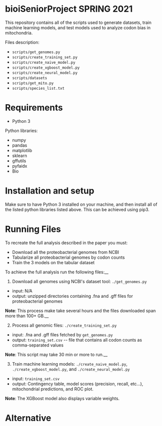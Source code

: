 # bioiSeniorProject SPRING 2021

This repository contains all of the scripts used to generate datasets, train machine learning models, and test models used to analyze codon bias in mitochondria.

Files description:
* `scripts/get_genomes.py`
* `scripts/create_training_set.py`
* `scripts/create_naive_model.py`
* `scripts/create_xgboost_model.py`
* `scripts/create_neural_model.py`
* `scripts/datasets`
* `scripts/get_mito.py`
* `scripts/species_list.txt`

# Requirements
* Python 3

Python libraries:
* numpy
* pandas
* matplotlib
* sklearn
* gffutils
* pyfaidx
* Bio

# Installation and setup
Make sure to have Python 3 installed on your machine, and then install all of the listed python libraries listed above. This can be achieved using pip3.

# Running Files
To recreate the full analysis described in the paper you must:
* Download all the proteobacterial genomes from NCBI
* Tabularize all proteobacterial genomes by codon counts
* Train the 3 models on the tabular dataset

To achieve the full analysis run the following files:__

1. Download all genomes using NCBI's dataset tool: `./get_genomes.py`
* input: N/A
* output: unzipped directories containing .fna and .gff files for proteobacterial genomes

**Note**: This process make take several hours and the files downloaded span more than 100+ GB.__

2. Process all genomic files: `./create_training_set.py`
* input: .fna and .gff files fetched by `get_genomes.py`
* output: `training_set.csv` -- file that contains all codon counts as comma-separated values 

**Note**: This script may take 30 min or more to run.__

3. Train machine learning models: `./create_naive_model.py`, `./create_xgboost_model.py`, and `./create_neural_model.py`
* input: `training_set.csv`
* output: Contingency table, model scores (precision, recall, etc...), mitochondrial predictions, and ROC plot.

**Note**: The XGBoost model also displays variable weights.

# Alternative


